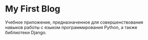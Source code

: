 # My First Blog
Учебное приложение, предназначенное для совершенствования навыков работы с языком программирования Python, а также библиотеки Django.
